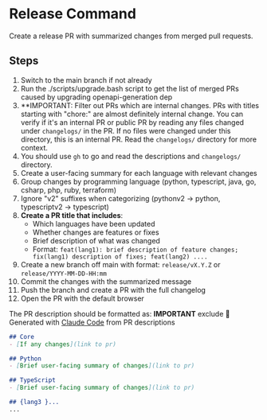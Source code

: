 # Release Command

Create a release PR with summarized changes from merged pull requests.

## Steps

1. Switch to the main branch if not already
1. Run the ./scripts/upgrade.bash script to get the list of merged PRs caused by upgrading openapi-generation dep
1. **IMPORTANT: Filter out PRs which are internal changes. PRs with titles starting with "chore:" are almost definitely internal change. You can verify if it's an internal PR or public PR by reading any files changed under `changelogs/` in the PR. If no files were changed under this directory, this is an internal PR. Read the `changelogs/` directory for more context.
1. You should use `gh` to go and read the descriptions and `changelogs/` directory.
1. Create a user-facing summary for each language with relevant changes
1. Group changes by programming language (python, typescript, java, go, csharp, php, ruby, terraform)
1. Ignore "v2" suffixes when categorizing (pythonv2 → python, typescriptv2 → typescript)
1. **Create a PR title that includes**:
   - Which languages have been updated
   - Whether changes are features or fixes
   - Brief description of what was changed
   - Format: `feat(lang1): brief description of feature changes; fix(lang1) description of fixes; feat(lang2) ....`
1. Create a new branch off main with format: `release/vX.Y.Z` or `release/YYYY-MM-DD-HH:mm`
1. Commit the changes with the summarized message
1. Push the branch and create a PR with the full changelog
1. Open the PR with the default browser



The PR description should be formatted as:
**IMPORTANT** exclude 🤖 Generated with [Claude Code](https://claude.com/claude-code) from PR descriptions
```markdown
## Core
- [If any changes](link to pr)

## Python
- [Brief user-facing summary of changes](link to pr)

## TypeScript
- [Brief user-facing summary of changes](link to pr)

## {lang3 }...
...
```

